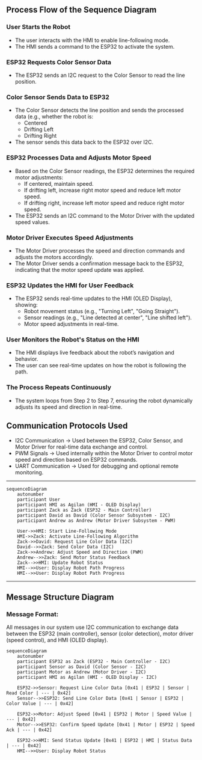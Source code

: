 

## **Process Flow of the Sequence Diagram**

### User Starts the Robot
- The user interacts with the HMI to enable line-following mode.
- The HMI sends a command to the ESP32  to activate the system.

### ESP32 Requests Color Sensor Data
- The ESP32 sends an I2C request to the Color Sensor to read the line position.

### Color Sensor Sends Data to ESP32
- The Color Sensor detects the line position and sends the processed data (e.g., whether the robot is:
  - Centered
  - Drifting Left
  - Drifting Right
- The sensor sends this data back to the ESP32 over I2C.

### ESP32 Processes Data and Adjusts Motor Speed
- Based on the Color Sensor readings, the ESP32 determines the required motor adjustments:
  - If centered, maintain speed.
  - If drifting left, increase right motor speed and reduce left motor speed.
  - If drifting right, increase left motor speed and reduce right motor speed.
- The ESP32 sends an I2C command to the Motor Driver with the updated speed values.

### Motor Driver Executes Speed Adjustments
- The Motor Driver processes the speed and direction commands and adjusts the motors accordingly.  
- The Motor Driver sends a confirmation message back to the ESP32, indicating that the motor speed update was applied.

### ESP32 Updates the HMI for User Feedback
- The ESP32 sends real-time updates to the HMI (OLED Display), showing:
  - Robot movement status (e.g., "Turning Left", "Going Straight").
  - Sensor readings (e.g., "Line detected at center", "Line shifted left").
  - Motor speed adjustments in real-time.

### User Monitors the Robot's Status on the HMI
- The HMI displays live feedback about the robot’s navigation and behavior.
- The user can see real-time updates on how the robot is following the path.

### The Process Repeats Continuously
- The system loops from Step 2 to Step 7, ensuring the robot dynamically adjusts its speed and direction in real-time.


## **Communication Protocols Used**
- I2C Communication → Used between the ESP32, Color Sensor, and Motor Driver for real-time data exchange and control.  
- PWM Signals → Used internally within the Motor Driver to control motor speed and direction based on ESP32 commands.  
- UART Communication → Used for debugging and optional remote monitoring.  




---
```mermaid
sequenceDiagram
    autonumber
    participant User
    participant HMI as Agilan (HMI - OLED Display)
    participant Zack as Zack (ESP32 - Main Controller)
    participant David as David (Color Sensor Subsystem - I2C)
    participant Andrew as Andrew (Motor Driver Subsystem - PWM)

    User->>HMI: Start Line-Following Mode
    HMI->>Zack: Activate Line-Following Algorithm
    Zack->>David: Request Line Color Data (I2C)
    David-->>Zack: Send Color Data (I2C)
    Zack->>Andrew: Adjust Speed and Direction (PWM)
    Andrew-->>Zack: Send Motor Status Feedback
    Zack-->>HMI: Update Robot Status
    HMI-->>User: Display Robot Path Progress
    HMI-->>User: Display Robot Path Progress
```
---

## **Message Structure Diagram**

### Message Format:
All messages in our system use I2C communication to exchange data between the ESP32 (main controller), sensor (color detection), motor driver (speed control), and HMI (OLED display).  


```mermaid
sequenceDiagram
    autonumber
    participant ESP32 as Zack (ESP32 - Main Controller - I2C)
    participant Sensor as David (Color Sensor - I2C)
    participant Motor as Andrew (Motor Driver - I2C)
    participant HMI as Agilan (HMI - OLED Display - I2C)

    ESP32->>Sensor: Request Line Color Data [0x41 | ESP32 | Sensor | Read Color | --- | 0x42]
    Sensor-->>ESP32: Send Line Color Data [0x41 | Sensor | ESP32 | Color Value | --- | 0x42]
    
    ESP32->>Motor: Adjust Speed [0x41 | ESP32 | Motor | Speed Value | --- | 0x42]
    Motor-->>ESP32: Confirm Speed Update [0x41 | Motor | ESP32 | Speed Ack | --- | 0x42]

    ESP32->>HMI: Send Status Update [0x41 | ESP32 | HMI | Status Data | --- | 0x42]
    HMI-->>User: Display Robot Status
